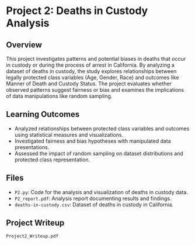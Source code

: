 # Project 2: Deaths in Custody Analysis

## Overview
This project investigates patterns and potential biases in deaths that occur in custody or during the process of arrest in California. By analyzing a dataset of deaths in custody, the study explores relationships between legally protected class variables (Age, Gender, Race) and outcomes like Manner of Death and Custody Status. The project evaluates whether observed patterns suggest fairness or bias and examines the implications of data manipulations like random sampling.

## Learning Outcomes
- Analyzed relationships between protected class variables and outcomes using statistical measures and visualizations.
- Investigated fairness and bias hypotheses with manipulated data presentations.
- Assessed the impact of random sampling on dataset distributions and protected class representation.

## Files
- `P2.py`: Code for the analysis and visualization of deaths in custody data.
- `P2_report.pdf`: Analysis report documenting results and findings.
- `deaths-in-custody.csv`: Dataset of deaths in custody in California.

## Project Writeup
`Project2_Writeup.pdf`
